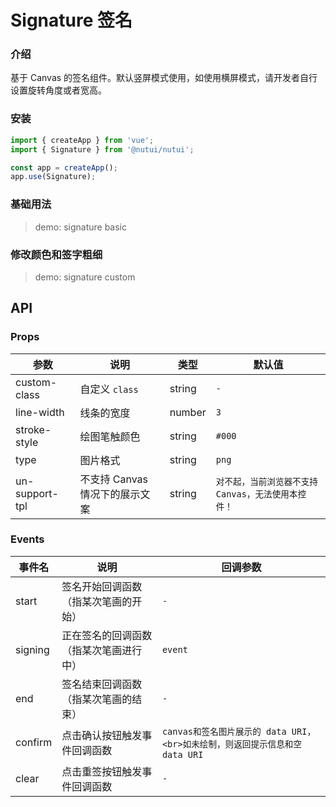 # Signature 签名

### 介绍

基于 Canvas 的签名组件。默认竖屏模式使用，如使用横屏模式，请开发者自行设置旋转角度或者宽高。

### 安装

```js
import { createApp } from 'vue';
import { Signature } from '@nutui/nutui';

const app = createApp();
app.use(Signature);
```

### 基础用法

> demo: signature basic

### 修改颜色和签字粗细

> demo: signature custom

## API

### Props

| 参数 | 说明 | 类型 | 默认值 |
| --- | --- | --- | --- |
| custom-class | 自定义 `class` | string | `-` |
| line-width | 线条的宽度 | number | `3` |
| stroke-style | 绘图笔触颜色 | string | `#000` |
| type | 图片格式 | string | `png` |
| un-support-tpl | 不支持 Canvas 情况下的展示文案 | string | `对不起，当前浏览器不支持Canvas，无法使用本控件！` |

### Events

| 事件名 | 说明 | 回调参数 |
| --- | --- | --- |
| start | 签名开始回调函数（指某次笔画的开始） | `-` |
| signing | 正在签名的回调函数（指某次笔画进行中） | `event` |
| end | 签名结束回调函数（指某次笔画的结束） | `-` |
| confirm | 点击确认按钮触发事件回调函数 | `canvas和签名图片展示的 data URI，<br>如未绘制，则返回提示信息和空 data URI` |
| clear | 点击重签按钮触发事件回调函数 | `-` |
